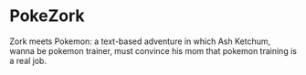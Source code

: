 # PokeZork
Zork meets Pokemon: a text-based adventure in which Ash Ketchum, wanna be pokemon trainer, must convince his mom that pokemon training is a real job.
